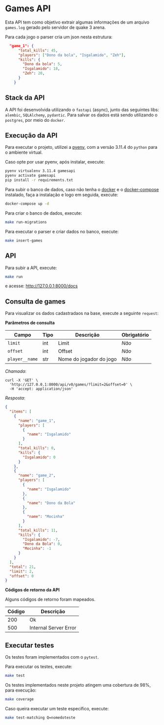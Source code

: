 # Games API

Esta API tem como objetivo extrair algumas informações de um arquivo `games.log` gerado pelo servidor de quake 3 arena. 

Para cada jogo o parser cria um json nesta estrutura:

```json
  "game_1": {
      "total_kills": 45,
      "players": ["Dono da bola", "Isgalamido", "Zeh"],
      "kills": {
        "Dono da bola": 5,
        "Isgalamido": 18,
        "Zeh": 20,
      }
    }
```

## Stack da API

A API foi desenvolvida utilizando o `fastapi` (async), junto das seguintes libs: `alembic`, `SQLAlchemy`, `pydantic`. Para salvar os dados está sendo utilizando o `postgres`, por meio do `docker`.

## Execução da API

Para executar o projeto, utilizei a [pyenv](https://github.com/pyenv/pyenv), com a versão 3.11.4 do `python` para o ambiente virtual.

Caso opte por usar pyenv, após instalar, execute:

```bash
pyenv virtualenv 3.11.4 gamesapi
pyenv activate gamesapi
pip install -r requirements.txt
```
Para subir o banco de dados, caso não tenha o [docker](https://docs.docker.com/engine/install/ubuntu/) e o [docker-compose](https://docs.docker.com/compose/install/linux/) instalado, faça a instalação e logo em seguida, execute:

```bash
docker-compose up -d
```

Para criar o banco de dados, execute:

```bash
make run-migrations
```

Para executar o parser e criar dados no banco, execute:

```bash
make insert-games
```

## API

Para subir a API, execute:
```bash
make run
```
e acesse: http://127.0.0.1:8000/docs

## Consulta de games

Para visualizar os dados cadastradaos na base, execute a seguinte `request`:

**Parâmetros de consulta**

| Campo | Tipo | Descrição | Obrigatório |
|-------------|--------|----|---------------|
| `limit` | int | Limit | _Não_ |
| `offset` | int | Offset | _Não_ |
| `player__name` | str | Nome do jogador do jogo | _Não_ |


_Chamada_:

```shell
curl -X 'GET' \
  'http://127.0.0.1:8000/api/v0/games/?limit=2&offset=0' \
  -H 'accept: application/json'
```

_Resposta_:

```json
{
  "items": [
    {
      "name": "game_1",
      "players": [
        {
          "name": "Isgalamido"
        }
      ],
      "total_kills": 0,
      "kills": {
        "Isgalamido": 0
      }
    },
    {
      "name": "game_2",
      "players": [
        {
          "name": "Isgalamido"
        },
        {
          "name": "Dono da Bola"
        },
        {
          "name": "Mocinha"
        }
      ],
      "total_kills": 11,
      "kills": {
        "Isgalamido": -7,
        "Dono da Bola": 0,
        "Mocinha": -1
      }
    }
  ],
  "total": 21,
  "limit": 2,
  "offset": 0
}
```

**Códigos de retorno da API**

Alguns códigos de retorno foram mapeados.

| Código | Descrição              |
|--------|------------------------|
|  200   |  Ok                    |
|  500   |  Internal Server Error |
## Executar testes

Os testes foram implementados com o `pytest`.

Para executar os testes, execute:

```bash
make test
```
Os testes implementados neste projeto atingem uma cobertura de 98%, para execução:

```bash
make coverage
```
Caso queira executar um teste específico, execute:

```bash
make test-matching Q=nomedoteste
```